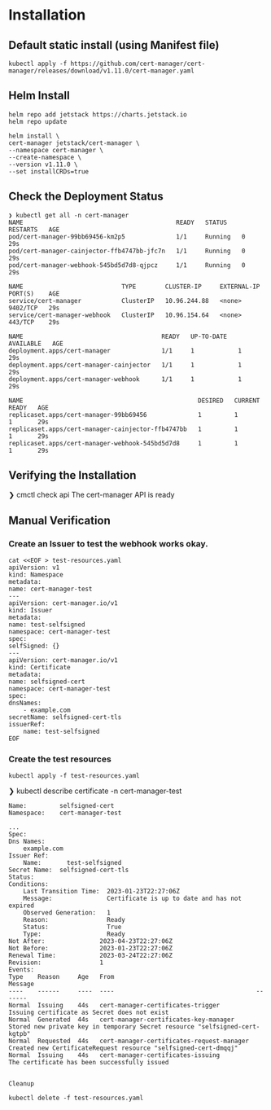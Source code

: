 # Installation


## Default static install (using Manifest file)

    kubectl apply -f https://github.com/cert-manager/cert-manager/releases/download/v1.11.0/cert-manager.yaml

## Helm Install

    helm repo add jetstack https://charts.jetstack.io
    helm repo update

    helm install \
    cert-manager jetstack/cert-manager \
    --namespace cert-manager \
    --create-namespace \
    --version v1.11.0 \
    --set installCRDs=true

## Check the Deployment Status

    ❯ kubectl get all -n cert-manager
    NAME                                          READY   STATUS    RESTARTS   AGE
    pod/cert-manager-99bb69456-km2p5              1/1     Running   0          29s
    pod/cert-manager-cainjector-ffb4747bb-jfc7n   1/1     Running   0          29s
    pod/cert-manager-webhook-545bd5d7d8-qjpcz     1/1     Running   0          29s

    NAME                           TYPE        CLUSTER-IP     EXTERNAL-IP   PORT(S)    AGE
    service/cert-manager           ClusterIP   10.96.244.88   <none>        9402/TCP   29s
    service/cert-manager-webhook   ClusterIP   10.96.154.64   <none>        443/TCP    29s

    NAME                                      READY   UP-TO-DATE   AVAILABLE   AGE
    deployment.apps/cert-manager              1/1     1            1           29s
    deployment.apps/cert-manager-cainjector   1/1     1            1           29s
    deployment.apps/cert-manager-webhook      1/1     1            1           29s

    NAME                                                DESIRED   CURRENT   READY   AGE
    replicaset.apps/cert-manager-99bb69456              1         1         1       29s
    replicaset.apps/cert-manager-cainjector-ffb4747bb   1         1         1       29s
    replicaset.apps/cert-manager-webhook-545bd5d7d8     1         1         1       29s

## Verifying the Installation

❯ cmctl check api
The cert-manager API is ready


## Manual Verification

### Create an Issuer to test the webhook works okay.

    cat <<EOF > test-resources.yaml
    apiVersion: v1
    kind: Namespace
    metadata:
    name: cert-manager-test
    ---
    apiVersion: cert-manager.io/v1
    kind: Issuer
    metadata:
    name: test-selfsigned
    namespace: cert-manager-test
    spec:
    selfSigned: {}
    ---
    apiVersion: cert-manager.io/v1
    kind: Certificate
    metadata:
    name: selfsigned-cert
    namespace: cert-manager-test
    spec:
    dnsNames:
        - example.com
    secretName: selfsigned-cert-tls
    issuerRef:
        name: test-selfsigned
    EOF

### Create the test resources

    kubectl apply -f test-resources.yaml


❯ kubectl describe certificate -n cert-manager-test

    Name:         selfsigned-cert
    Namespace:    cert-manager-test

    ...
    Spec:
    Dns Names:
        example.com
    Issuer Ref:
        Name:       test-selfsigned
    Secret Name:  selfsigned-cert-tls
    Status:
    Conditions:
        Last Transition Time:  2023-01-23T22:27:06Z
        Message:               Certificate is up to date and has not expired
        Observed Generation:   1
        Reason:                Ready
        Status:                True
        Type:                  Ready
    Not After:               2023-04-23T22:27:06Z
    Not Before:              2023-01-23T22:27:06Z
    Renewal Time:            2023-03-24T22:27:06Z
    Revision:                1
    Events:
    Type    Reason     Age   From                                       Message
    ----    ------     ----  ----                                       -------
    Normal  Issuing    44s   cert-manager-certificates-trigger          Issuing certificate as Secret does not exist
    Normal  Generated  44s   cert-manager-certificates-key-manager      Stored new private key in temporary Secret resource "selfsigned-cert-kgtpb"
    Normal  Requested  44s   cert-manager-certificates-request-manager  Created new CertificateRequest resource "selfsigned-cert-dmqqj"
    Normal  Issuing    44s   cert-manager-certificates-issuing          The certificate has been successfully issued


    Cleanup

    kubectl delete -f test-resources.yaml
